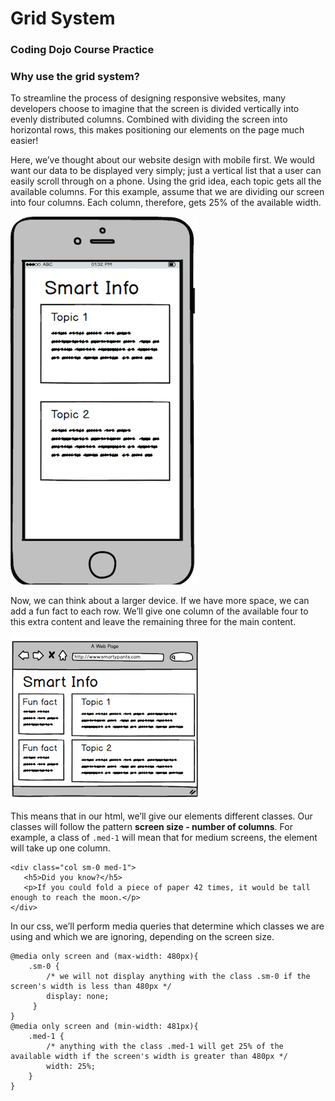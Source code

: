 # Grid System

### Coding Dojo Course Practice

### Why use the grid system?

To streamline the process of designing responsive websites, many developers choose to imagine that the screen is divided vertically into evenly distributed columns. Combined with dividing the screen into horizontal rows, this makes positioning our elements on the page much easier!


Here, we’ve thought about our website design with mobile first. We would want our data to be displayed very simply; just a vertical list that a user can easily scroll through on a phone. Using the grid idea, each topic gets all the available columns. For this example, assume that we are dividing our screen into four columns. Each column, therefore, gets 25% of the available width.

![smartphone display](./reference.png)



Now, we can think about a larger device. If we have more space, we can add a fun fact to each row. We’ll give one column of the available four to this extra content and leave the remaining three for the main content.

![computer display](./reference1.png)



This means that in our html, we’ll give our elements different classes. Our classes will follow the pattern **screen size - number of columns**. For example, a class of ```.med-1``` will mean that for medium screens, the element will take up one column.


```
<div class="col sm-0 med-1">
   <h5>Did you know?</h5>
   <p>If you could fold a piece of paper 42 times, it would be tall enough to reach the moon.</p>
</div>
```

In our css, we’ll perform media queries that determine which classes we are using and which we are ignoring, depending on the screen size.

```
@media only screen and (max-width: 480px){
    .sm-0 {
        /* we will not display anything with the class .sm-0 if the screen's width is less than 480px */
        display: none;
     }
}
@media only screen and (min-width: 481px){
    .med-1 {
        /* anything with the class .med-1 will get 25% of the available width if the screen's width is greater than 480px */
        width: 25%;
    }
}
```

